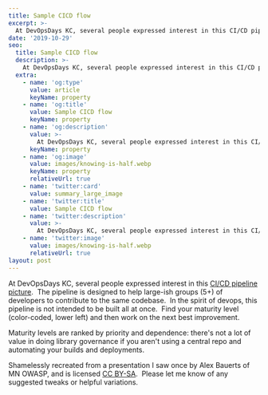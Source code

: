 ```yaml
---
title: Sample CICD flow
excerpt: >-
  At DevOpsDays KC, several people expressed interest in this CI/CD pipeline picture.
date: '2019-10-29'
seo:
  title: Sample CICD flow
  description: >-
    At DevOpsDays KC, several people expressed interest in this CI/CD pipeline picture. 
  extra:
    - name: 'og:type'
      value: article
      keyName: property
    - name: 'og:title'
      value: Sample CICD flow
      keyName: property
    - name: 'og:description'
      value: >-
        At DevOpsDays KC, several people expressed interest in this CI/CD pipeline picture. 
      keyName: property
    - name: 'og:image'
      value: images/knowing-is-half.webp
      keyName: property
      relativeUrl: true
    - name: 'twitter:card'
      value: summary_large_image
    - name: 'twitter:title'
      value: Sample CICD flow
    - name: 'twitter:description'
      value: >-
        At DevOpsDays KC, several people expressed interest in this CI/CD pipeline picture. 
    - name: 'twitter:image'
      value: images/knowing-is-half.webp
      relativeUrl: true
layout: post
---
```

At DevOpsDays KC, several people expressed interest in this [CI/CD pipeline picture](/images/SampleCICDflow.pdf).  The pipeline is designed to help large-ish groups (5+) of developers to contribute to the same codebase.  In the spirit of devops, this pipeline is not intended to be built all at once.  Find your maturity level (color-coded, lower left) and then work on the next best improvement. 

Maturity levels are ranked by priority and dependence: there's not a lot of value in doing library governance if you aren't using a central repo and automating your builds and deployments.  

Shamelessly recreated from a presentation I saw once by Alex Bauerts of MN OWASP, and is licensed [CC BY-SA](https://creativecommons.org/licenses/by-sa/4.0).  Please let me know of any suggested tweaks or helpful variations.
